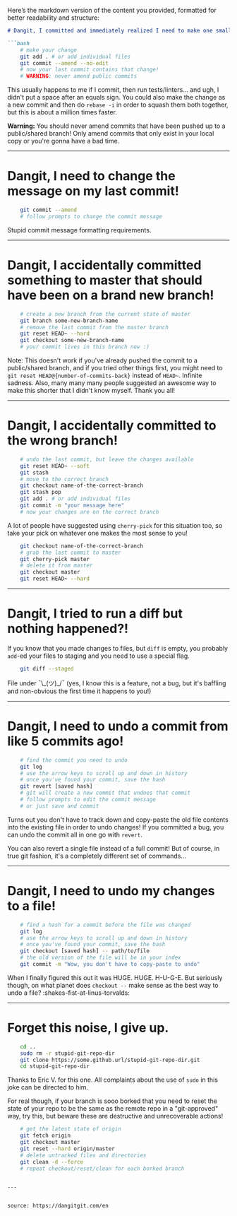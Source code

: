 Here’s the markdown version of the content you provided, formatted for better readability and structure:

```markdown
# Dangit, I committed and immediately realized I need to make one small change!

```bash
    # make your change
    git add . # or add individual files
    git commit --amend --no-edit
    # now your last commit contains that change!
    # WARNING: never amend public commits
```

This usually happens to me if I commit, then run tests/linters... and ugh, I didn't put a space after an equals sign. You could also make the change as a new commit and then do `rebase -i` in order to squash them both together, but this is about a million times faster.

**Warning:** You should never amend commits that have been pushed up to a public/shared branch! Only amend commits that only exist in your local copy or you're gonna have a bad time.

---

# Dangit, I need to change the message on my last commit!

```bash
    git commit --amend
    # follow prompts to change the commit message
```

Stupid commit message formatting requirements.

---

# Dangit, I accidentally committed something to master that should have been on a brand new branch!

```bash
    # create a new branch from the current state of master
    git branch some-new-branch-name
    # remove the last commit from the master branch
    git reset HEAD~ --hard
    git checkout some-new-branch-name
    # your commit lives in this branch now :)
```

Note: This doesn't work if you've already pushed the commit to a public/shared branch, and if you tried other things first, you might need to `git reset HEAD@{number-of-commits-back}` instead of `HEAD~`. Infinite sadness. Also, many many many people suggested an awesome way to make this shorter that I didn't know myself. Thank you all!

---

# Dangit, I accidentally committed to the wrong branch!

```bash
    # undo the last commit, but leave the changes available
    git reset HEAD~ --soft
    git stash
    # move to the correct branch
    git checkout name-of-the-correct-branch
    git stash pop
    git add . # or add individual files
    git commit -m "your message here"
    # now your changes are on the correct branch
```

A lot of people have suggested using `cherry-pick` for this situation too, so take your pick on whatever one makes the most sense to you!

```bash
    git checkout name-of-the-correct-branch
    # grab the last commit to master
    git cherry-pick master
    # delete it from master
    git checkout master
    git reset HEAD~ --hard
```

---

# Dangit, I tried to run a diff but nothing happened?!

If you know that you made changes to files, but `diff` is empty, you probably `add`-ed your files to staging and you need to use a special flag.

```bash
    git diff --staged
```

File under ¯\\\_(ツ)\_/¯ (yes, I know this is a feature, not a bug, but it's baffling and non-obvious the first time it happens to you!)

---

# Dangit, I need to undo a commit from like 5 commits ago!

```bash
    # find the commit you need to undo
    git log
    # use the arrow keys to scroll up and down in history
    # once you've found your commit, save the hash
    git revert [saved hash]
    # git will create a new commit that undoes that commit
    # follow prompts to edit the commit message 
    # or just save and commit
```

Turns out you don't have to track down and copy-paste the old file contents into the existing file in order to undo changes! If you committed a bug, you can undo the commit all in one go with `revert`.

You can also revert a single file instead of a full commit! But of course, in true git fashion, it's a completely different set of commands...

---

# Dangit, I need to undo my changes to a file!

```bash
    # find a hash for a commit before the file was changed
    git log
    # use the arrow keys to scroll up and down in history
    # once you've found your commit, save the hash
    git checkout [saved hash] -- path/to/file
    # the old version of the file will be in your index
    git commit -m "Wow, you don't have to copy-paste to undo"
```

When I finally figured this out it was HUGE. HUGE. H-U-G-E. But seriously though, on what planet does `checkout --` make sense as the best way to undo a file? :shakes-fist-at-linus-torvalds:

---

# Forget this noise, I give up.

```bash
    cd ..
    sudo rm -r stupid-git-repo-dir
    git clone https://some.github.url/stupid-git-repo-dir.git
    cd stupid-git-repo-dir
```

Thanks to Eric V. for this one. All complaints about the use of `sudo` in this joke can be directed to him.

For real though, if your branch is sooo borked that you need to reset the state of your repo to be the same as the remote repo in a "git-approved" way, try this, but beware these are destructive and unrecoverable actions!

```bash
    # get the latest state of origin
    git fetch origin
    git checkout master
    git reset --hard origin/master
    # delete untracked files and directories
    git clean -d --force
    # repeat checkout/reset/clean for each borked branch
```
```

---


source: https://dangitgit.com/en